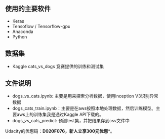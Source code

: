 ## 使用的主要软件
* Keras
* Tensoflow / Tensorflow-gpu
* Anaconda
* Python
## 数据集
* Kaggle cats_vs_dogs 竞赛提供的训练和测试集
## 文件说明
* dogs_vs_cats.ipynb: 主要是用来探索分析数据，使用Inception V3识别异常数据
* dogs_cats_train.ipynb：主要是在aws按照本地处理数据，然后训练模型。主要aws上的训练集我是通过Kaggle API下载的。
* dogs_vs_cats_predict: 预测test集，并把结果存到csv文件中

Udacity的优惠码：**D020F076，新人立享300元优惠***。
